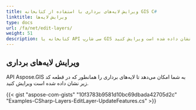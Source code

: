 ```yaml
---
title: ویرایش لایه‌های برداری با استفاده از کتابخانه GIS C#‎
linktitle: ویرایش لایه‌ها
type: docs
url: /fa/net/edit-layers/
weight: 51
description: کتابخانه یا API سی شارپ GIS به شما امکان می‌دهد تا لایه‌های برداری را همانطور که در قطعه کد ارائه شده در این مقاله نشان داده شده است ویرایش کنید.
---
```


## **ویرایش لایه‌های برداری**
API Aspose.GIS به شما امکان می‌دهد تا لایه‌های برداری را همانطور که در قطعه کد زیر نشان داده شده است ویرایش کنید.

{{< gist "aspose-com-gists" "10f3783b9581d10bc69dbada42705d2c" "Examples-CSharp-Layers-EditLayer-UpdateFeatures.cs" >}}
